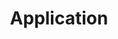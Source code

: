 ---
layout: default
title: Application
parent: Documentation
has_children: true
nav_order: 6
description: "Documentation of all applications."
permalink: /Documentation/Application
---